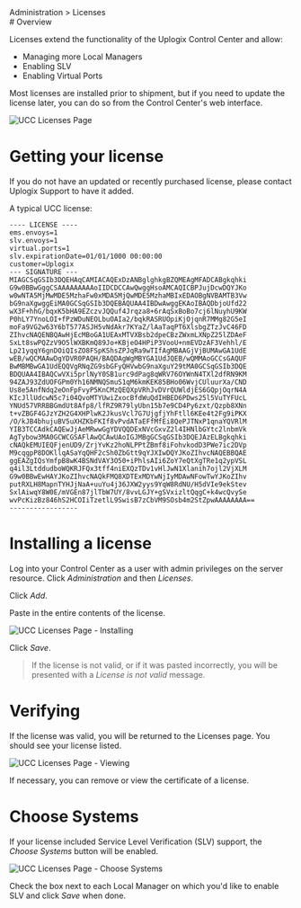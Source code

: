 <!-- 5.4 -->
<div class='ucc' />Administration > Licenses</div>
# Overview

Licenses extend the functionality of the Uplogix Control Center and allow:

* Managing more Local Managers
* Enabling SLV
* Enabling Virtual Ports

Most licenses are installed prior to shipment, but if you need to update the license later, you can do so from the Control Center's web interface.

![UCC Licenses Page](http://uplogix.com/support/docs/img/5.4/uplogix-control-center-administration-licenses.png)

# Getting your license

If you do not have an updated or recently purchased license, please contact Uplogix Support to have it added.

A typical UCC license:

```
---- LICENSE ----
ems.envoys=1
slv.envoys=1
virtual.ports=1
slv.expirationDate=01/01/1000 00:00:00
customer=Uplogix
--- SIGNATURE ---
MIAGCSqGSIb3DQEHAqCAMIACAQExDzANBglghkgBZQMEAgMFADCABgkqhki
G9w0BBwGggCSAAAAAAAAAoIIDCDCCAwQwggHsoAMCAQICBPJujDcwDQYJKo
w0wNTA5MjMwMDE5MzhaFw0xMDA5MjQwMDE5MzhaMBIxEDAOBgNVBAMTB3Vw
bG9naXgwggEiMA0GCSqGSIb3DQEBAQUAA4IBDwAwggEKAoIBAQDbjoUfd22
wX3F+hhG/bqxK5bHA9EZczvJQQuf4Jrqza8+6rAqSxBoBo7cj6lNuyhU9KW
P0hLY7YnoLOI+fPzWDuNEOLbuOAIa2/bqkRASRUOpiKjOjqnR7MMg82G5eI
moFa9VG2w63Y6bT577ASJH5vNdAkr7KYaZ/lAaTaqPT6XlsbgZTzJvC46FD
ZIhvcNAQENBQAwHjEcMBoGA1UEAxMTVXBsb2dpeCBzZWxmLXNpZ25lZDAeF
SxLt8swPQZzV9O5lWXBKmQ89Jo+KBjeO4HPiP3VooU+nmEVDzAF3Vehhl/E
Lp21yqqY6gnDOiQIsZO8FSpKShsZPJqRa9wTIfAgMBAAGjVjBUMAwGA1UdE
wEB/wQCMAAwDgYDVR0PAQH/BAQDAgWgMBYGA1UdJQEB/wQMMAoGCCsGAQUF
BwMBMBwGA1UdEQQVgRNqZG9sbGFyQHVwbG9naXguY29tMA0GCSqGSIb3DQE
BDQUAA4IBAQCwVXi5prlNyY0SB1urc9dPag8qWRV76OYWnN4TXl2dfRN9KM
94ZAJ93ZdUOFGPm0Yh16NMNQSmuS1qM6kmKEK85BHo06WvjCUluurXa/CND
Us8e5AnfNdq2eOnFpFvyP5KnCMzQEQXpVRhJvDVrQUWldjES6GQpjOqrN4A
KIcJllUdcwN5c7i04QvoMTYUwiZxocBfdWuQdIHBED6PDws25l5VuTYFUcL
YNUd57VRRBBGmdUt8Afp8/lfRZ9R79lyUbn15b7e9CD4Py6zxt/Qzpb8XNn
t+vZBGF4GJzYZH2G4XHPlwK2JkusVcl7G7UjgfjYhFtll6KEe4t2Fg9iPKX
/O/kJB4bhujuBV5uXHZKbFKIf8vPvdATaEFfMfEi8QePJTNxP1qnaYQVRlM
YIB3TCCAdkCAQEwJjAeMRwwGgYDVQQDExNVcGxvZ2l4IHNlbGYtc2lnbmVk
AgTybow3MA0GCWCGSAFlAwQCAwUAoIGJMBgGCSqGSIb3DQEJAzELBgkqhki
cNAQkEMUIEQFjenUD9/ZrjYvKz2hoNLPPtZBmf8iFohvkodD3PWe7ic2DVp
M9cqgpP8DOKllqASaYqQHF2cSh0ZbGtt9qYJXIwDQYJKoZIhvcNAQEBBQAE
ggEAZgIQsYmfpB8wK4BSNdVAY3O50+iPhlsAIi6ZoY7eQtXgTRe1q2ypVSL
q4il3LtddudboWQKRJFQx3tff4niEXQzTDv1vHlJwN1Xlanih7ojl2VjXLM
G9w0BBwEwHAYJKoZIhvcNAQkFMQ8XDTExMDYwNjIyMDAwNFowTwYJKoZIhv
putRXLH8MapnTYHJjNaA+uuYu4j36JXW2yys9YqW8RdNU/H5dVIe9ekStev
SxlAiwqY8W0E/mVGEn87jlTbW7UY/8vvLGJY+gSVxizltQqgC+k4wcQvySe
wvPcKizBz846hS2HCOIiTzetlL9SwisB7zCbVM9SOsb4m2StZpwAAAAAAAA==
-----------------
```

# Installing a license

Log into your Control Center as a user with admin privileges on the server resource. Click *Administration* and then *Licenses*.

Click *Add*.  

Paste in the entire contents of the license.

![UCC Licenses Page - Installing](http://uplogix.com/support/docs/img/cc-user-guide/ucc_licenses_adding.png)

Click *Save*. 

> If the license is not valid, or if it was pasted incorrectly, you will be presented with a *License is not valid* message.

# Verifying

If the license was valid, you will be returned to the Licenses page. You should see your license listed.

![UCC Licenses Page - Viewing](http://uplogix.com/support/docs/img/cc-user-guide/ucc_licenses_added.png)

If necessary, you can remove or view the certificate of a license.

# Choose Systems

If your license included Service Level Verification (SLV) support, the *Choose Systems* button will be enabled.

![UCC Licenses Page - Choose Systems](http://uplogix.com/support/docs/img/cc-user-guide/ucc_licenses_choose_systems.png)

Check the box next to each Local Manager on which you'd like to enable SLV and click *Save* when done.